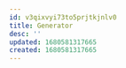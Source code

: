 ```yaml
---
id: v3qixvyi73to5prjtkjnlv0
title: Generator
desc: ''
updated: 1680581317665
created: 1680581317665
---
```

